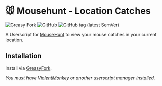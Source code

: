 # 🐭️ Mousehunt - Location Catches

![Greasy Fork](https://img.shields.io/greasyfork/dt/463018)
![GitHub](https://img.shields.io/github/license/mouseplace/mh-catch-stats)
![GitHub tag (latest SemVer)](https://img.shields.io/github/v/tag/mouseplace/mh-catch-stats?label=version)

A Userscript for [MouseHunt](https://mousehuntgame.com) to view your mouse catches in your current location.

## Installation

Install via [GreasyFork](https://greasyfork.org/en/scripts/463018-mousehunt-location-catches).

*You must have [ViolentMonkey](https://violentmonkey.github.io/) or another userscript manager installed.*
